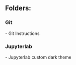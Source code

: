 <h2>Folders:</h2>

<h3>Git</h3>
- Git Instructions

<h3>Jupyterlab</h3>
- Jupyterlab custom dark theme
